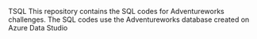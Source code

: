 TSQL
This repository contains the SQL codes for Adventureworks challenges. The SQL codes use the Adventureworks database created on Azure Data Studio
